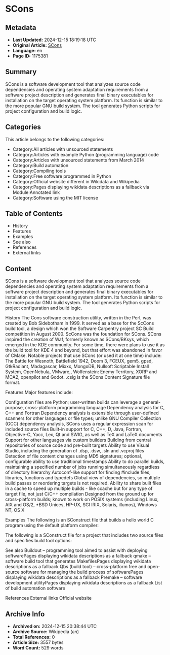 # SCons

## Metadata
- **Last Updated:** 2024-12-15 18:19:18 UTC
- **Original Article:** [SCons](https://en.wikipedia.org/wiki/SCons)
- **Language:** en
- **Page ID:** 1175381

## Summary
SCons is a software development tool that analyzes source code dependencies and operating system adaptation requirements from a software project description and generates final binary executables for installation on the target operating system platform. Its function is similar to the more popular GNU build system.
The tool generates Python scripts for project configuration and build logic.

## Categories
This article belongs to the following categories:

- Category:All articles with unsourced statements
- Category:Articles with example Python (programming language) code
- Category:Articles with unsourced statements from March 2014
- Category:Build automation
- Category:Compiling tools
- Category:Free software programmed in Python
- Category:Official website different in Wikidata and Wikipedia
- Category:Pages displaying wikidata descriptions as a fallback via Module:Annotated link
- Category:Software using the MIT license

## Table of Contents

- History
- Features
- Examples
- See also
- References
- External links

## Content

SCons is a software development tool that analyzes source code dependencies and operating system adaptation requirements from a software project description and generates final binary executables for installation on the target operating system platform. Its function is similar to the more popular GNU build system.
The tool generates Python scripts for project configuration and build logic.

History
The Cons software construction utility, written in the Perl, was created by Bob Sidebotham in 1999. It served as a base for the ScCons build tool, a design which won the Software Carpentry project SC Build competition in August 2000.  ScCons was the foundation for SCons.
SCons inspired the creation of Waf, formerly known as SCons/BKsys, which emerged in the KDE community. For some time, there were plans to use it as the build tool for KDE 4 and beyond, but that effort was abandoned in favor of CMake.
Notable projects that use SCons (or used it at one time) include: The Battle for Wesnoth, Battlefield 1942, Doom 3, FCEUX, gem5, gpsd, GtkRadiant, Madagascar, Mixxx, MongoDB, Nullsoft Scriptable Install System, OpenNebula, VMware,, Wolfenstein: Enemy Territory, XORP and MCA2, openpilot and Godot.
.csig is the SCons Content Signature file format.

Features
Major features include:

Configuration files are Python; user-written builds can leverage a general-purpose, cross-platform programming language
Dependency analysis for C, C++ and Fortran
Dependency analysis is extensible through user-defined scanners for other languages or file types; unlike GNU Compiler Collection (GCC) dependency analysis, SCons uses a regular expression scan for included source files
Built-in support for C, C++, D, Java, Fortran, Objective-C, Yacc, Lex, Qt and SWIG, as well as TeX and LaTeX documents
Support for other languages via custom builders
Building from central repositories of source code and pre-built targets
Ability to use Visual Studio, including the generation of .dsp, .dsw, .sln and .vcproj files
Detection of file content changes using MD5 signatures; optional, configurable ability to use traditional timestamps
Ability to do parallel builds, maintaining a specified number of jobs running simultaneously regardless of directory hierarchy
Autoconf-like support for finding #include files, libraries, functions and typedefs
Global view of dependencies, so multiple build passes or reordering targets is not required.
Ability to share built files in a cache to speed up multiple builds - like ccache but for any type of target file, not just C/C++ compilation
Designed from the ground up for cross-platform builds; known to work on POSIX systems (including Linux, AIX and OS/2, *BSD Unices, HP-UX, SGI IRIX, Solaris, illumos), Windows NT, OS X

Examples
The following is an SConstruct file that builds a hello world C program using the default platform compiler:

The following is a SConstruct file for a project that includes two source files and specifies build tool options:

See also
Buildout – programming tool aimed to assist with deploying softwarePages displaying wikidata descriptions as a fallback
qmake – software build tool that generates MakefilesPages displaying wikidata descriptions as a fallback
Qbs (build tool) – cross-platform free and open-source software for managing the build process of softwarePages displaying wikidata descriptions as a fallback
Premake – software development utilityPages displaying wikidata descriptions as a fallback
List of build automation software

References
External links
Official website

## Archive Info
- **Archived on:** 2024-12-15 20:38:44 UTC
- **Archive Source:** Wikipedia (_en_)
- **Total References:** 0
- **Article Size:** 3557 bytes
- **Word Count:** 529 words
